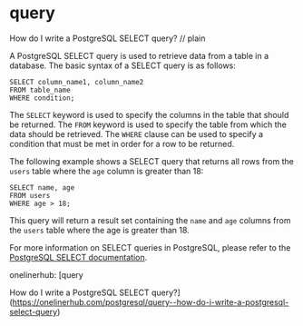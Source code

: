 # query

How do I write a PostgreSQL SELECT query?
// plain

A PostgreSQL SELECT query is used to retrieve data from a table in a database. The basic syntax of a SELECT query is as follows:

```
SELECT column_name1, column_name2
FROM table_name
WHERE condition;
```

The `SELECT` keyword is used to specify the columns in the table that should be returned. The `FROM` keyword is used to specify the table from which the data should be retrieved. The `WHERE` clause can be used to specify a condition that must be met in order for a row to be returned.

The following example shows a SELECT query that returns all rows from the `users` table where the `age` column is greater than 18:

```
SELECT name, age
FROM users
WHERE age > 18;
```

This query will return a result set containing the `name` and `age` columns from the `users` table where the age is greater than 18.

For more information on SELECT queries in PostgreSQL, please refer to the [PostgreSQL SELECT documentation](https://www.postgresql.org/docs/current/sql-select.html).

onelinerhub: [query

How do I write a PostgreSQL SELECT query?](https://onelinerhub.com/postgresql/query--how-do-i-write-a-postgresql-select-query)